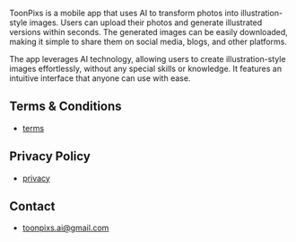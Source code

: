 
ToonPixs is a mobile app that uses AI to transform photos into illustration-style images. Users can upload their photos and generate illustrated versions within seconds. The generated images can be easily downloaded, making it simple to share them on social media, blogs, and other platforms.

The app leverages AI technology, allowing users to create illustration-style images effortlessly, without any special skills or knowledge. It features an intuitive interface that anyone can use with ease.

## Terms & Conditions

- [terms](terms.md)

## Privacy Policy

- [privacy](privacy.md)

## Contact

- toonpixs.ai@gmail.com

